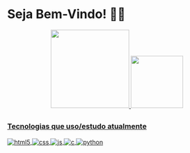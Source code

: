 <h1>Seja Bem-Vindo! 🐱‍👤</h1>

<div align="center">
  <a href="https://github.com/Nathan-013">
  <img height="180em" src="https://github-readme-stats.vercel.app/api?username=Nathan-013&show_icons=true&theme=github_dark&include_all_commits=true&count_private=false"/>
  <img height="120em"  src="https://github-readme-stats.vercel.app/api/top-langs/?username=Nathan-013&layout=compact&langs_count=7&theme=github_dark"/>
</div>

##
### Tecnologias que uso/estudo atualmente
<div style="display: inline_block">
  <img align="center" alt="html5" src="https://img.shields.io/badge/HTML5-E34F26?style=for-the-badge&logo=html5&logoColor=white"/>
  <img align="center" alt="css" src="https://img.shields.io/badge/CSS-239120?&style=for-the-badge&logo=css3&logoColor=white"/>
  <img align="center" alt="js" src="https://img.shields.io/badge/JavaScript-323330?style=for-the-badge&logo=javascript&logoColor=F7DF1E"/>
  <img align="center" alt="c" src="https://img.shields.io/badge/C-00599C?style=for-the-badge&logo=c&logoColor=white"/>
  <img align="center" alt="python" src="https://img.shields.io/badge/Python-14354C?style=for-the-badge&logo=python&logoColor=white"/>
</div>
